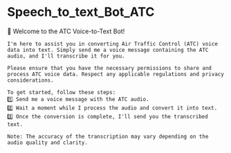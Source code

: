 # Speech_to_text_Bot_ATC

👋 Welcome to the ATC Voice-to-Text Bot!

    I'm here to assist you in converting Air Traffic Control (ATC) voice data into text. Simply send me a voice message containing the ATC audio, and I'll transcribe it for you.

    Please ensure that you have the necessary permissions to share and process ATC voice data. Respect any applicable regulations and privacy considerations.

    To get started, follow these steps:
    1️⃣ Send me a voice message with the ATC audio.
    2️⃣ Wait a moment while I process the audio and convert it into text.
    3️⃣ Once the conversion is complete, I'll send you the transcribed text.

    Note: The accuracy of the transcription may vary depending on the audio quality and clarity.
